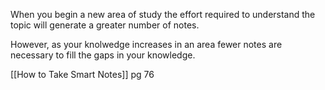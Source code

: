 When you begin a new area of study the effort required to understand the topic will generate a greater number of notes.

However, as your knolwedge increases in an area fewer notes are necessary to fill the gaps in your knowledge.

[[How to Take Smart Notes]] pg 76